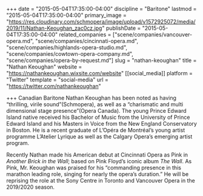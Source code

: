 +++
date = "2015-05-04T17:35:00-04:00"
discipline = "Baritone"
lastmod = "2015-05-04T17:35:00-04:00"
primary_image = "https://res.cloudinary.com/schmopera/image/upload/v1572925072/media/2019/11/Nathan-Keoughan_zac0cz.jpg"
publishDate = "2015-05-04T17:35:00-04:00"
related_companies = ["scene/companies/vancouver-opera.md", "scene/companies/cincinnati-opera.md", "scene/companies/highlands-opera-studio.md", "scene/companies/cowtown-opera-company.md", "scene/companies/opera-by-request.md"]
slug = "nathan-keoughan"
title = "Nathan Keoughan"
website = "https://nathankeoughan.wixsite.com/website"
[[social_media]]
platform = "Twitter"
template = "social-media"
url = "https://twitter.com/nathankeoughan"

+++
Canadian Baritone Nathan Keoughan has been noted as having “thrilling, virile sound”(Schmopera), as well as a “charismatic and multi dimensional stage presence”(Opera Canada). The young Prince Edward Island native received his Bachelor of Music from the University of Prince Edward Island and his Masters in Voice from the New England Conservatory in Boston. He is a recent graduate of L’Opéra de Montréal’s young artist programme L’Atelier Lyrique as well as the Calgary Opera’s emerging artist program.

Recently Nathan made his American debut at Cincinnati Opera as Pink in _Another Brick in the Wall_; based on Pink Floyd’s iconic album _The Wall_. As Pink, Mr. Keoughan was praised for his “commanding presence in this marathon leading role, singing for nearly the opera’s duration.” He will be reprising the role at the Sony Centre in Toronto and Vancouver Opera in the 2019/2020 season.